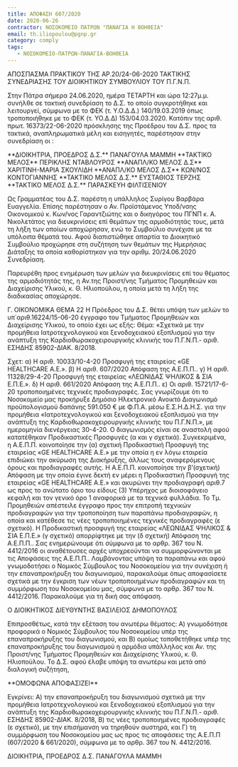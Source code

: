 ```yaml
---
title: ΑΠΟΦΑΣΗ 607/2020
date: 2020-06-26
contractor: ΝΟΣΟΚΟΜΕΙΟ ΠΑΤΡΩΝ "ΠΑΝΑΓΙΑ Η ΒΟΗΘΕΙΑ"
email: th.iliopoulou@pgnp.gr
category: comply
tags:
   - ΝΟΣΟΚΟΜΕΙΟ-ΠΑΤΡΩΝ-ΠΑΝΑΓΙΑ-ΒΟΗΘΕΙΑ
---
```

<p>
<!--center-->ΑΠΟΣΠΑΣΜΑ ΠΡΑΚΤΙΚΟΥ
ΤΗΣ ΑΡ.20/24-06-2020 ΤΑΚΤΙΚΗΣ ΣΥΝΕΔΡΙΑΣΗΣ
ΤΟΥ ΔΙΟΙΚΗΤΙΚΟΥ ΣΥΜΒΟΥΛΙΟΥ ΤΟΥ Π.Γ.Ν.Π.<!--/center-->

Στην Πάτρα σήμερα 24.06.2020, ημέρα ΤΕΤΑΡΤΗ και ώρα 12:27μ.μ. συνήλθε σε τακτική συνεδρίαση το Δ.Σ. το οποίο συγκροτήθηκε και λειτουργεί, σύμφωνα με το ΦΕΚ (τ. Υ.Ο.Δ.Δ.) 140/19.03.2019 όπως τροποποιήθηκε με το ΦΕΚ (τ. ΥΟ.Δ.Δ) 153/04.03.2020. Κατόπιν της αριθ. πρωτ. 16373/22-06-2020 πρόσκλησης της Προέδρου του Δ.Σ. προς τα τακτικά, αναπληρωματικά μέλη και εισηγητές, παρέστησαν στην συνεδρίαση οι :

 <!--center-->**ΔΙΟΙΚΗΤΡΙΑ, ΠΡΟΕΔΡΟΣ Δ.Σ.**<!--/center-->
 <!--center-->ΠΑΝΑΓΟΥΛΑ ΜΑΜΜΗ<!--/center--> 
<!--center-->**ΤΑΚΤΙΚΟ ΜΕΛΟΣ**<!--/center-->
<!--center-->ΠΕΡΙΚΛΗΣ ΝΤΑΒΛΟΥΡΟΣ<!--/center--> 
 <!--center-->**ΑΝΑΠΛ/ΚΟ ΜΕΛΟΣ Δ.Σ**<!--/center-->
<!--center-->ΧΑΡΙΤΙΝΗ-ΜΑΡΙΑ ΣΚΟΥΛΙΔΗ<!--/center-->
<!--center-->**ΑΝΑΠΛ/ΚΟ ΜΕΛΟΣ Δ.Σ**<!--/center-->
<!--center-->ΚΩΝ/ΝΟΣ ΚΟΝΤΟΓΙΑΝΝΗΣ<!--/center-->
<!--center-->**ΤΑΚΤΙΚΟ ΜΕΛΟΣ Δ.Σ.**<!--/center-->
<!--center-->ΕΥΣΤΑΘΙΟΣ ΤΕΡΖΗΣ <!--/center-->
<!--center-->**ΤΑΚΤΙΚΟ ΜΕΛΟΣ Δ.Σ.**<!--/center-->
<!--center-->ΠΑΡΑΣΚΕΥΗ ΦΙΛΤΙΣΕΝΙΟΥ<!--/center--> 

Ως Γραμματέας του Δ.Σ. παρέστη η υπάλληλος Συρίγου Βαρβάρα Ευαγγελία. Επίσης παρέστησαν ο Αν. Προϊστάμενος Υποδ/νσης Οικονομικού κ. Κων/νος Γαραντζιώτης και ο δικηγόρος του ΠΓΝΠ κ. Α. Νικολετάτος για διευκρινίσεις επί θεμάτων της αρμοδιότητάς τους, μετά τη λήξη των οποίων αποχώρησαν, ενώ το Συμβούλιο συνέχισε με τα υπόλοιπα θέματά του. Αφού διαπιστώθηκε απαρτία το Διοικητικό Συμβούλιο προχώρησε στη συζήτηση των θεμάτων της Ημερήσιας Διάταξης τα οποία καθορίστηκαν για την αριθμ. 20/24.06.2020 Συνεδρίαση.

Παρευρέθη προς ενημέρωση των μελών για διευκρινίσεις επί του θέματος της αρμοδιότητάς της, η Αν.της Προιστ/νης Τμήματος Προμηθειών και Διαχείρισης Υλικού, κ. Θ. Ηλιοπούλου, η οποία μετά τη λήξη της διαδικασίας αποχώρησε.

Γ. ΟΙΚΟΝΟΜΙΚΑ
ΘΕΜΑ 22
Η Πρόεδρος του Δ.Σ. θέτει υπόψη των μελών τo υπ΄αριθ.16224/15-06-20 έγγραφο του Τμήματος Προμηθειών και Διαχείρισης Υλικού, το οποίο έχει ως εξής:
Θέμα: «Σχετικά με την προμήθεια Ιατροτεχνολογικού και ξενοδοχειακού εξοπλισμού για την ανάπτυξη της Καρδιοθωρακοχειρουργικής κλινικής του Π.Γ.Ν.Π.- αριθ. ΕΣΗΔΗΣ 85902-ΔΙΑΚ. 8/2018.

Σχετ: 
α) Η αριθ. 10033/10-4-20 Προσφυγή της εταιρείας «GE HEALTHCARE Α.Ε.». 
β) Η αριθ. 607/2020 Απόφαση της Α.Ε.Π.Π..
γ) Η αριθ. 11328/29-4-20 Προσφυγή της εταιρείας «ΛΕΩΝΙΔΑΣ ΨΗΛΙΚΟΣ & ΣΙΑ Ε.Π.Ε.».
δ) Η αριθ. 661/2020 Απόφαση της Α.Ε.Π.Π..
ε) Οι αριθ. 15721/17-6-20 τροποποιημένες τεχνικές προδιαγραφές.
Σας γνωρίζουμε ότι το Νοσοκομείο μας προκήρυξε Δημόσιο Ηλεκτρονικό Ανοικτό Διαγωνισμό προϋπολογισμού δαπάνης 591.050 € με Φ.Π.Α. μέσω Ε.Σ.Η.Δ.Η.Σ. για την προμήθεια «Ιατροτεχνολογικού και ξενοδοχειακού εξοπλισμού για την ανάπτυξη της Καρδιοθωρακοχειρουργικής κλινικής του Π.Γ.Ν.Π.», με ημερομηνία διενέργειας 30-4-20.
Ο διαγωνισμός είναι σε αναστολή αφού κατατέθηκαν Προδικαστικές Προσφυγές (α και γ σχετικά). Συγκεκριμένα, η Α.Ε.Π.Π. κοινοποίησε την (α) σχετική Προδικαστική Προσφυγή της εταιρείας «GE HEALTHCARE Α.Ε.» με την οποία η εν λόγω εταιρεία επιδιώκει την ακύρωση της Διακήρυξης, άλλως τους αναφερόμενους όρους και προδιαγραφές αυτής. Η Α.Ε.Π.Π. κοινοποίησε την β’(σχετική) Απόφαση με την οποία έγινε δεκτή εν μέρει η Προδικαστική Προσφυγή της εταιρείας «GE HEALTHCARE Α.Ε.» και ακυρώνει την προδιαγραφή αριθ.7 ως προς το ανώτατο όριο του είδους (3) Υπέρηχος με διοισοφάγειο κεφαλή και τον γενικό όρο 1 αναφορικά με τα τεχνικά φυλλάδια.
Το Τμ. Προμηθειών απέστειλε έγγραφο προς την επιτροπή τεχνικών προδιαγραφών για την τροποποίηση των παραπάνω προδιαγραφών, η οποία και κατέθεσε τις νέες τροποποιημένες τεχνικές προδιαγραφές (ε σχετικό). Η Προδικαστική προσφυγή της εταιρείας «ΛΕΩΝΙΔΑΣ ΨΗΛΙΚΟΣ & ΣΙΑ Ε.Π.Ε.» (γ σχετικό) απορρίφτηκε με την (δ σχετική) Απόφαση της Α.Ε.Π.Π.. Σας ενημερώνουμε ότι σύμφωνα με το αρθρ. 367 του Ν. 4412/2016 οι αναθέτουσες αρχές υποχρεούνται να συμμορφώνονται με τις Αποφάσεις της Α.Ε.Π.Π.. Λαμβάνοντας υπόψη τα παραπάνω και αφού γνωμοδοτήσει ο Νομικός Σύμβουλος του Νοσοκομείου για την συνέχιση ή την επαναπροκήρυξη του διαγωνισμού, παρακαλούμε όπως αποφασίσετε σχετικά με την έγκριση των νέων τροποποιημένων προδιαγραφών και τη συμμόρφωση του Νοσοκομείου μας, σύμφωνα με το αρθρ. 367 του Ν. 4412/2016. Παρακαλούμε για τη δική σας απόφαση.

<!--right-->Ο ΔΙΟΙΚΗΤΙΚΟΣ ΔΙΕΥΘΥΝΤΗΣ<!--/right-->
<!--right-->ΒΑΣΙΛΕΙΟΣ ΔΗΜΟΠΟΥΛΟΣ<!--/right-->

Επιπροσθέτως, κατά την εξέταση του ανωτέρω θέματος:
Α) γνωμοδότησε προφορικά ο Νομικός Σύμβουλος του Νοσοκομείου υπέρ της επαναπροκήρυξης του διαγωνισμού, και  Β) ομοίως τοποθετήθηκε υπέρ της επαναπροκήρυξης του διαγωνισμού η αρμόδια υπάλληλος και Αν. της Προιστ/νης Τμήματος Προμηθειών και Διαχείρισης Υλικού, κ. Θ. Ηλιοπούλου.
Το Δ.Σ. αφού έλαβε υπόψη τα ανωτέρω και μετά από διαλογική συζήτηση,
<!--center-->**ΟΜΟΦΩΝΑ ΑΠΟΦΑΣΙΖΕΙ**<!--/center-->
Εγκρίνει: Α) την επαναπροκήρυξη του διαγωνισμού σχετικά με την προμήθεια Ιατροτεχνολογικού και ξενοδοχειακού εξοπλισμού για την ανάπτυξη της Καρδιοθωρακοχειρουργικής κλινικής του Π.Γ.Ν.Π.- αριθ. ΕΣΗΔΗΣ 85902-ΔΙΑΚ. 8/2018, Β) τις νέες τροποποιημένες προδιαγραφές (ε σχετικό), με την επισήμανση να τηρηθούν αυστηρά, και Γ) τη συμμόρφωση του Νοσοκομείου μας ως προς τις αποφάσεις της Α.Ε.Π.Π (607/2020 & 661/2020), σύμφωνα με το αρθρ. 367 του Ν. 4412/2016.

<!--right-->ΔΙΟΙΚΗΤΡΙΑ, ΠΡΟΕΔΡΟΣ Δ.Σ.<!--/right-->
<!--right-->ΠΑΝΑΓΟΥΛΑ ΜΑΜΜΗ<!--/right-->
</p>